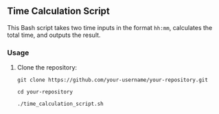 ## Time Calculation Script

This Bash script takes two time inputs in the format `hh:mm`, calculates the total time, and outputs the result.

### Usage

1. Clone the repository:

   ```
   git clone https://github.com/your-username/your-repository.git
   ```

   ```
   cd your-repository
   ```

   ```
   ./time_calculation_script.sh
   ```
